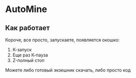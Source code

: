 # AutoMine
## Как работает
Короче, все просто, запускаете, появляется окошко:

1. К-запуск 
2. Еще раз К-пауза
3. Z-полный стоп

Можете либо готовый экзешник скачать, либо просто код
